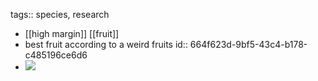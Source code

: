 tags:: species, research

- [[high margin]] [[fruit]]
- best fruit according to a weird fruits
  id:: 664f623d-9bf5-43c4-b178-c485196ce6d6
- ![](https://peach-geographical-bat-397.mypinata.cloud/ipfs/QmaAPW5t8UJtGyfY2PPo46UZS7Ne3ZSB1cDD9rg4i8Y4Nj)